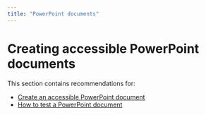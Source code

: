 ```yaml
---
title: "PowerPoint documents"
---
```


# Creating accessible PowerPoint documents

This section contains recommendations for:
- [Create an accessible PowerPoint document](./powerpoint-create.html)
- [How to test a PowerPoint document](./powerpoint-test.html)
